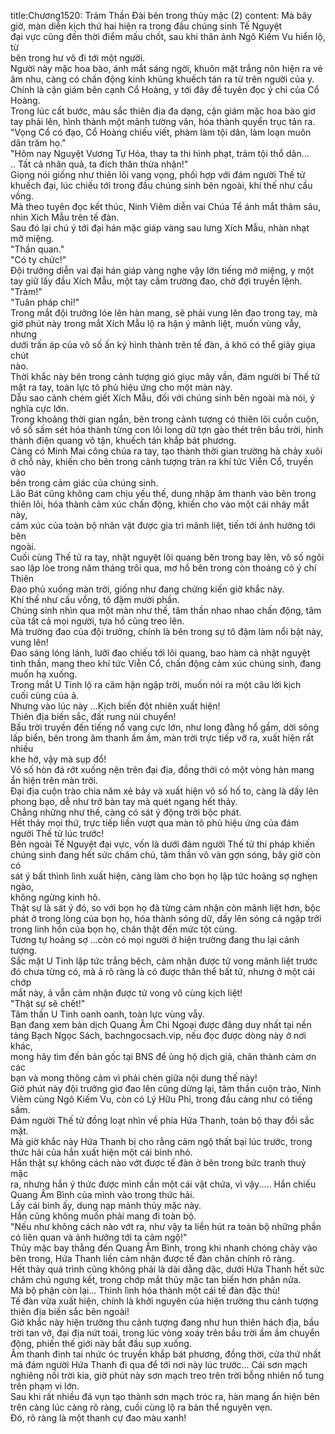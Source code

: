 title:Chương1520: Trảm Thần Đài bên trong thủy mặc (2)
content:
Mà bây giờ, màn diễn kịch thứ hai hiện ra trong đầu chúng sinh Tế Nguyệt<br>đại vực cũng đến thời điểm mấu chốt, sau khi thân ảnh Ngô Kiếm Vu hiển lộ, từ<br>bên trong hư vô đi tới một người.<br>Người này mặc hoa bào, ánh mắt sáng ngời, khuôn mặt trắng nõn hiện ra vẻ<br>âm nhu, càng có chấn động kinh khủng khuếch tán ra từ trên người của y.<br>Chính là cận giám bên cạnh Cổ Hoàng, y tới đây để tuyên đọc ý chỉ của Cổ<br>Hoàng.<br>Trong lúc cất bước, màu sắc thiên địa đa dạng, cận giám mặc hoa bào giơ<br>tay phải lên, hình thành một mảnh tường vân, hóa thành quyển trục tản ra.<br>"Vọng Cổ có đạo, Cổ Hoàng chiếu viết, phàm làm tội dân, làm loạn muôn<br>dân trăm họ."<br>"Hôm nay Nguyệt Vương Tự Hóa, thay ta thi hình phạt, trảm tội thổ dân...<br>.. Tất cả nhân quả, ta đích thân thừa nhận!"<br>Giọng nói giống như thiên lôi vang vọng, phối hợp với đám người Thế tử<br>khuếch đại, lúc chiếu tới trong đầu chúng sinh bên ngoài, khí thế như cầu vồng.<br>Mà theo tuyên đọc kết thúc, Ninh Viêm diễn vai Chúa Tể ánh mắt thâm sâu,<br>nhìn Xích Mẫu trên tế đàn.<br>Sau đó lại chú ý tới đại hán mặc giáp vàng sau lưng Xích Mẫu, nhàn nhạt<br>mở miệng.<br>"Thần quan."<br>"Có ty chức!"<br>Đội trưởng diễn vai đại hán giáp vàng nghe vậy lớn tiếng mở miệng, y một<br>tay giữ lấy đầu Xích Mẫu, một tay cầm trường đao, chờ đợi truyền lệnh.<br>"Trảm!"<br>"Tuân pháp chỉ!"<br>Trong mắt đội trưởng lóe lên hàn mang, sẽ phải vung lên đao trong tay, mà<br>giờ phút này trong mắt Xích Mẫu lộ ra hận ý mãnh liệt, muốn vùng vẫy, nhưng<br>dưới trấn áp của vô số ấn ký hình thành trên tế đàn, ả khó có thể giãy giụa chút<br>nào.<br>Thời khắc này bên trong cảnh tượng gió giục mây vần, đám người bí Thế tử<br>mật ra tay, toàn lực tô phủ hiệu ứng cho một màn này.<br>Dẫu sao cảnh chém giết Xích Mẫu, đối với chúng sinh bên ngoài mà nói, ý<br>nghĩa cực lớn.<br>Trong khoảng thời gian ngắn, bên trong cảnh tượng có thiên lôi cuồn cuộn,<br>vô số sấm sét hóa thành từng con lôi long dữ tợn gào thét trên bầu trời, hình<br>thành điện quang vô tận, khuếch tán khắp bát phương.<br>Càng có Minh Mai công chúa ra tay, tạo thành thời gian trường hà chảy xuôi<br>ở chỗ này, khiến cho bên trong cảnh tượng tràn ra khí tức Viễn Cổ, truyền vào<br>bên trong cảm giác của chúng sinh.<br>Lão Bát cũng không cam chịu yếu thế, dung nhập âm thanh vào bên trong<br>thiên lôi, hóa thành cảm xúc chấn động, khiến cho vào một cái nháy mắt này,<br>cảm xúc của toàn bộ nhân vật được gia trì mãnh liệt, tiến tới ảnh hưởng tới bên<br>ngoài.<br>Cuối cùng Thế tử ra tay, nhật nguyệt lôi quang bên trong bay lên, vô số ngôi<br>sao lập lòe trong năm tháng trôi qua, mơ hồ bên trong còn thoáng có ý chí Thiên<br>Đạo phủ xuống màn trời, giống như đang chứng kiến giờ khắc này.<br>Khí thế như cầu vồng, tô đậm mười phần.<br>Chúng sinh nhìn qua một màn như thế, tâm thần nhao nhao chấn động, tâm<br>của tất cả mọi người, tựa hồ cũng treo lên.<br>Mà trường đao của đội trưởng, chính là bên trong sự tô đậm làm nổi bật này,<br>vung lên!<br>Đao sáng lóng lánh, lưỡi đao chiếu tới lôi quang, bao hàm cả nhật nguyệt<br>tinh thần, mang theo khí tức Viễn Cổ, chấn động cảm xúc chúng sinh, đang<br>muốn hạ xuống.<br>Trong mắt U Tinh lộ ra căm hận ngập trời, muốn nói ra một câu lời kịch<br>cuối cùng của ả.<br>Nhưng vào lúc này …Kịch biến đột nhiên xuất hiện!<br>Thiên địa biến sắc, đất rung núi chuyển!<br>Bầu trời truyền đến tiếng nổ vang cực lớn, như long đằng hổ gầm, dời sông<br>lấp biển, bên trong âm thanh ầm ầm, màn trời trực tiếp vỡ ra, xuất hiện rất nhiều<br>khe hở, vậy mà sụp đổ!<br>Vô số hòn đá rớt xuống nện trên đại địa, đồng thời có một vòng hàn mang<br>ẩn hiện trên màn trời.<br>Đại địa cuộn trào chia năm xẻ bảy và xuất hiện vô số hố to, càng là dấy lên<br>phong bạo, dễ như trở bàn tay mà quét ngang hết thảy.<br>Chẳng những như thế, càng có sát ý động trời bộc phát.<br>Hết thảy mọi thứ, trực tiếp liền vượt qua màn tô phủ hiệu ứng của đám<br>người Thế tử lúc trước!<br>Bên ngoài Tế Nguyệt đại vực, vốn là dưới đám người Thế tử thi pháp khiến<br>chúng sinh đang hết sức chăm chú, tâm thần vô vàn gợn sóng, bây giờ còn có<br>sát ý bất thình lình xuất hiện, càng làm cho bọn họ lập tức hoảng sợ nghẹn ngào,<br>không ngừng kinh hô.<br>Thật sự là sát ý đó, so với bọn họ đã từng cảm nhận còn mãnh liệt hơn, bộc<br>phát ở trong lòng của bọn họ, hóa thành sóng dữ, dấy lên sóng cả ngập trời<br>trong linh hồn của bọn họ, chân thật đến mức tột cùng.<br>Tương tự hoảng sợ …còn có mọi người ở hiện trường đang thu lại cảnh<br>tượng.<br>Sắc mặt U Tinh lập tức trắng bệch, cảm nhận được tử vong mãnh liệt trước<br>đó chưa từng có, mà ả rõ ràng là có được thân thể bất tử, nhưng ở một cái chớp<br>mắt này, ả vẫn cảm nhận được tử vong vô cùng kịch liệt!<br>"Thật sự sẽ chết!"<br>Tâm thần U Tinh oanh oanh, toàn lực vùng vẫy.<br>Bạn đang xem bản dịch Quang Âm Chi Ngoại được đăng duy nhất tại nền<br>tảng Bạch Ngọc Sách, bachngocsach.vip, nếu đọc được dòng này ở nơi khác,<br>mong hãy tìm đến bản gốc tại BNS để ủng hộ dịch giả, chân thành cảm ơn các<br>bạn và mong thông cảm vì phải chèn giữa nội dung thế này!<br>Giờ phút này đội trưởng giơ đao lên cũng dừng lại, tâm thần cuộn trào, Ninh<br>Viêm cùng Ngô Kiếm Vu, còn có Lý Hữu Phỉ, trong đầu càng như có tiếng sấm.<br>Đám người Thế tử đồng loạt nhìn về phía Hứa Thanh, toàn bộ thay đổi sắc<br>mặt.<br>Mà giờ khắc này Hứa Thanh bị cho rằng cảm ngộ thất bại lúc trước, trong<br>thức hải của hắn xuất hiện một cái bình nhỏ.<br>Hắn thật sự không cách nào vớt được tế đàn ở bên trong bức tranh thuỷ mặc<br>ra, nhưng hắn ý thức được mình cần một cái vật chứa, vì vậy..... Hắn chiếu<br>Quang Âm Bình của mình vào trong thức hải.<br>Lấy cái bình ấy, dung nạp mảnh thủy mặc này.<br>Hắn cũng không muốn phải mang đi toàn bộ.<br>"Nếu như không cách nào vớt ra, như vậy ta liền hút ra toàn bộ những phần<br>có liên quan và ảnh hưởng tới ta cảm ngộ!"<br>Thủy mặc bay thẳng đến Quang Âm Bình, trong khi nhanh chóng chảy vào<br>bên trong, Hứa Thanh liền cảm nhận được tế đàn chân chính rõ ràng.<br>Hết thảy quá trình cũng không phải là dài dằng dặc, dưới Hứa Thanh hết sức<br>chăm chú ngưng kết, trong chớp mắt thủy mặc tan biến hơn phân nửa.<br>Mà bộ phận còn lại... Thình lình hóa thành một cái tế đàn đặc thù!<br>Tế đàn vừa xuất hiện, chính là khởi nguyên của hiện trường thu cảnh tượng<br>thiên địa biến sắc bên ngoài!<br>Giờ khắc này hiện trường thu cảnh tượng đang như hun thiên hách địa, bầu<br>trời tan vỡ, đại địa nứt toái, trong lúc vòng xoáy trên bầu trời ầm ầm chuyển<br>động, phiến thế giới này bắt đầu sụp xuống.<br>Âm thanh đinh tai nhức óc truyền khắp bát phương, đồng thời, cửa thứ nhất<br>mà đám người Hứa Thanh đi qua để tới nơi này lúc trước... Cái sơn mạch<br>nghiêng nối trời kia, giờ phút này sơn mạch treo trên trời bỗng nhiên nổ tung<br>trên phạm vi lớn.<br>Sau khi rất nhiều đá vụn tạo thành sơn mạch tróc ra, hàn mang ẩn hiện bên<br>trên càng lúc càng rõ ràng, cuối cùng lộ ra bản thể nguyên vẹn.<br>Đó, rõ ràng là một thanh cự đao màu xanh!